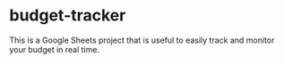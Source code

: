 # budget-tracker
This is a Google Sheets project that is useful to easily track and monitor your budget in real time.

